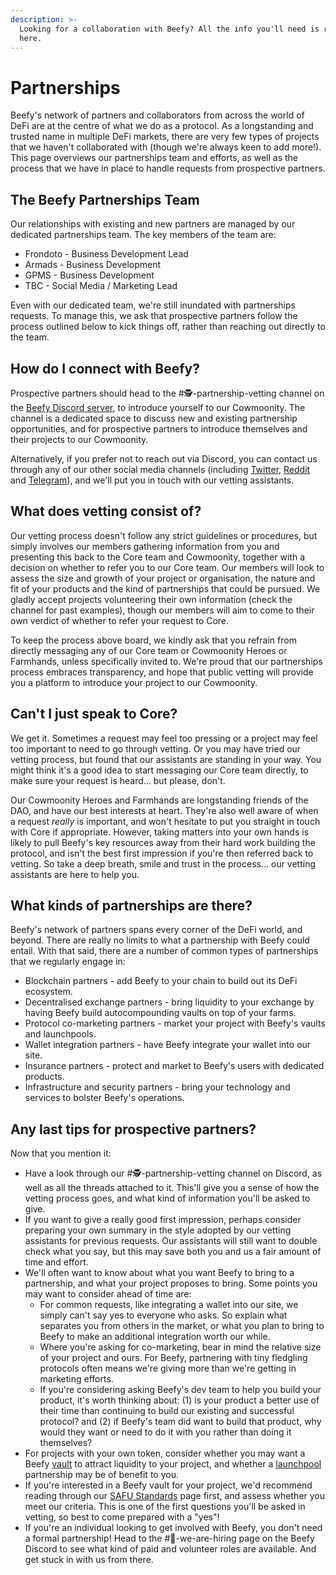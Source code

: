 ```yaml
---
description: >-
  Looking for a collaboration with Beefy? All the info you'll need is right
  here.
---
```


# Partnerships

Beefy's network of partners and collaborators from across the world of DeFi are at the centre of what we do as a protocol. As a longstanding and trusted name in multiple DeFi markets, there are very few types of projects that we haven't collaborated with (though we're always keen to add more!). This page overviews our partnerships team and efforts, as well as the process that we have in place to handle requests from prospective partners.

## The Beefy Partnerships Team

Our relationships with existing and new partners are managed by our dedicated partnerships team. The key members of the team are:

* Frondoto - Business Development Lead
* Armads - Business Development
* GPMS - Business Development
* TBC - Social Media / Marketing Lead

Even with our dedicated team, we're still inundated with partnerships requests. To manage this, we ask that prospective partners follow the process outlined below to kick things off, rather than reaching out directly to the team.

## How do I connect with Beefy?

Prospective partners should head to the #🕵-partnership-vetting channel on the [Beefy Discord server](https://discord.gg/yq8wfHd), to introduce yourself to our Cowmoonity. The channel is a dedicated space to discuss new and existing partnership opportunities, and for prospective partners to introduce themselves and their projects to our Cowmoonity.

Alternatively, if you prefer not to reach out via Discord, you can contact us through any of our other social media channels (including [Twitter](https://twitter.com/beefyfinance), [Reddit](https://www.reddit.com/r/Beefy/) and [Telegram](https://t.me/beefyfinance)), and we'll put you in touch with our vetting assistants.

## What does vetting consist of?

Our vetting process doesn't follow any strict guidelines or procedures, but simply involves our members gathering information from you and presenting this back to the Core team and Cowmoonity, together with a decision on whether to refer you to our Core team. Our members will look to assess the size and growth of your project or organisation, the nature and fit of your products and the kind of partnerships that could be pursued. We gladly accept projects volunteering their own information (check the channel for past examples), though our members will aim to come to their own verdict of whether to refer your request to Core.

To keep the process above board, we kindly ask that you refrain from directly messaging any of our Core team or Cowmoonity Heroes or Farmhands, unless specifically invited to. We're proud that our partnerships process embraces transparency, and hope that public vetting will provide you a platform to introduce your project to our Cowmoonity.

## Can't I just speak to Core?

We get it. Sometimes a request may feel too pressing or a project may feel too important to need to go through vetting. Or you may have tried our vetting process, but found that our assistants are standing in your way. You might think it's a good idea to start messaging our Core team directly, to make sure your request is heard... but please, don't.

Our Cowmoonity Heroes and Farmhands are longstanding friends of the DAO, and have our best interests at heart. They're also well aware of when a request _really_ is important, and won't hesitate to put you straight in touch with Core if appropriate. However, taking matters into your own hands is likely to pull Beefy's key resources away from their hard work building the protocol, and isn't the best first impression if you're then referred back to vetting. So take a deep breath, smile and trust in the process... our vetting assistants are here to help you.

## What kinds of partnerships are there?

Beefy's network of partners spans every corner of the DeFi world, and beyond. There are really no limits to what a partnership with Beefy could entail. With that said, there are a number of common types of partnerships that we regularly engage in:

* Blockchain partners - add Beefy to your chain to build out its DeFi ecosystem.
* Decentralised exchange partners - bring liquidity to your exchange by having Beefy build autocompounding vaults on top of your farms.
* Protocol co-marketing partners - market your project with Beefy's vaults and launchpools.
* Wallet integration partners - have Beefy integrate your wallet into our site.
* Insurance partners - protect and market to Beefy's users with dedicated products.
* Infrastructure and security partners - bring your technology and services to bolster Beefy's operations.

## Any last tips for prospective partners?

Now that you mention it:

* Have a look through our #🕵-partnership-vetting channel on Discord, as well as all the threads attached to it. This'll give you a sense of how the vetting process goes, and what kind of information you'll be asked to give.
* If you want to give a really good first impression, perhaps consider preparing your own summary in the style adopted by our vetting assistants for previous requests. Our assistants will still want to double check what you say, but this may save both you and us a fair amount of time and effort.
* We'll often want to know about what you want Beefy to bring to a partnership, and what your project proposes to bring. Some points you may want to consider ahead of time are:
  * For common requests, like integrating a wallet into our site, we simply can't say yes to everyone who asks. So explain what separates you from others in the market, or what you plan to bring to Beefy to make an additional integration worth our while.
  * Where you're asking for co-marketing, bear in mind the relative size of your project and ours. For Beefy, partnering with tiny fledgling protocols often means we're giving more than we're getting in marketing efforts.
  * If you're considering asking Beefy's dev team to help you build your product, it's worth thinking about: (1) is your product a better use of their time than continuing to build our existing and successful protocol? and (2) if Beefy's team did want to build that product, why would they want or need to do it with you rather than doing it themselves?
* For projects with your own token, consider whether you may want a Beefy [vault](../beefy-products/vaults.md) to attract liquidity to your project, and whether a [launchpool](../beefy-products/boost.md) partnership may be of benefit to you.
* If you're interested in a Beefy vault for your project, we'd recommend reading through our [SAFU Standards](broken-reference) page first, and assess whether you meet our criteria. This is one of the first questions you'll be asked in vetting, so best to come prepared with a "yes"!
* If you're an individual looking to get involved with Beefy, you don't need a formal partnership! Head to the #💼-we-are-hiring page on the Beefy Discord to see what kind of paid and volunteer roles are available. And get stuck in with us from there.
